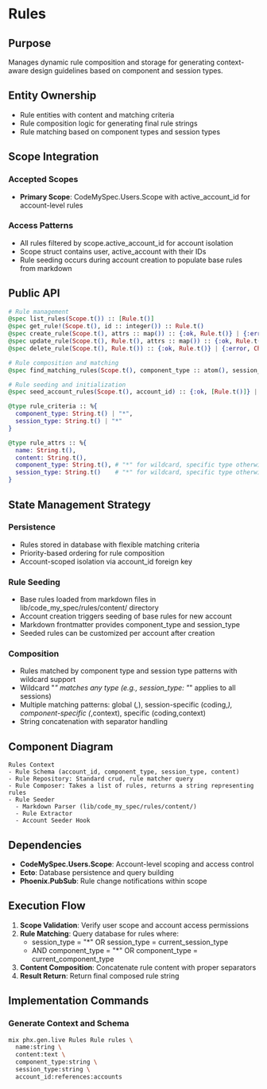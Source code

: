 # Rules

## Purpose
Manages dynamic rule composition and storage for generating context-aware design guidelines based on component and session types.

## Entity Ownership
- Rule entities with content and matching criteria
- Rule composition logic for generating final rule strings
- Rule matching based on component types and session types

## Scope Integration
### Accepted Scopes
- **Primary Scope**: CodeMySpec.Users.Scope with active_account_id for account-level rules

### Access Patterns
- All rules filtered by scope.active_account_id for account isolation
- Scope struct contains user, active_account with their IDs
- Rule seeding occurs during account creation to populate base rules from markdown

## Public API
```elixir
# Rule management
@spec list_rules(Scope.t()) :: [Rule.t()]
@spec get_rule!(Scope.t(), id :: integer()) :: Rule.t()
@spec create_rule(Scope.t(), attrs :: map()) :: {:ok, Rule.t()} | {:error, Changeset.t()}
@spec update_rule(Scope.t(), Rule.t(), attrs :: map()) :: {:ok, Rule.t()} | {:error, Changeset.t()}
@spec delete_rule(Scope.t(), Rule.t()) :: {:ok, Rule.t()} | {:error, Changeset.t()}

# Rule composition and matching
@spec find_matching_rules(Scope.t(), component_type :: atom(), session_type :: atom()) :: String.t()

# Rule seeding and initialization
@spec seed_account_rules(Scope.t(), account_id) :: {:ok, [Rule.t()]} | {:error, term()}

@type rule_criteria :: %{
  component_type: String.t() | "*",
  session_type: String.t() | "*"
}

@type rule_attrs :: %{
  name: String.t(),
  content: String.t(),
  component_type: String.t(), # "*" for wildcard, specific type otherwise
  session_type: String.t()    # "*" for wildcard, specific type otherwise
}
```

## State Management Strategy
### Persistence
- Rules stored in database with flexible matching criteria
- Priority-based ordering for rule composition
- Account-scoped isolation via account_id foreign key

### Rule Seeding
- Base rules loaded from markdown files in lib/code_my_spec/rules/content/ directory
- Account creation triggers seeding of base rules for new account
- Markdown frontmatter provides component_type and session_type
- Seeded rules can be customized per account after creation

### Composition
- Rules matched by component type and session type patterns with wildcard support
- Wildcard "*" matches any type (e.g., session_type: "*" applies to all sessions)
- Multiple matching patterns: global (*,*), session-specific (coding,*), component-specific (*,context), specific (coding,context)
- String concatenation with separator handling

## Component Diagram
```
Rules Context
- Rule Schema (account_id, component_type, session_type, content)
- Rule Repository: Standard crud, rule matcher query
- Rule Composer: Takes a list of rules, returns a string representing rules
- Rule Seeder
  - Markdown Parser (lib/code_my_spec/rules/content/)
  - Rule Extractor
  - Account Seeder Hook
```

## Dependencies
- **CodeMySpec.Users.Scope**: Account-level scoping and access control
- **Ecto**: Database persistence and query building
- **Phoenix.PubSub**: Rule change notifications within scope

## Execution Flow
1. **Scope Validation**: Verify user scope and account access permissions
2. **Rule Matching**: Query database for rules where:
   - session_type = "*" OR session_type = current_session_type
   - AND component_type = "*" OR component_type = current_component_type
3. **Content Composition**: Concatenate rule content with proper separators
4. **Result Return**: Return final composed rule string

## Implementation Commands

### Generate Context and Schema
```bash
mix phx.gen.live Rules Rule rules \
  name:string \
  content:text \
  component_type:string \
  session_type:string \
  account_id:references:accounts
```